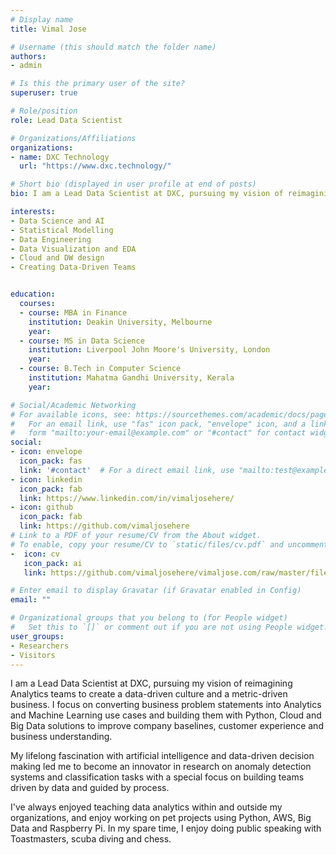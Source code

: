```yaml
---
# Display name
title: Vimal Jose

# Username (this should match the folder name)
authors:
- admin

# Is this the primary user of the site?
superuser: true

# Role/position
role: Lead Data Scientist

# Organizations/Affiliations
organizations:
- name: DXC Technology
  url: "https://www.dxc.technology/"

# Short bio (displayed in user profile at end of posts)
bio: I am a Lead Data Scientist at DXC, pursuing my vision of reimagining Analytics teams to create a data-driven culture and a metric-driven business. I focus on converting business problem statements into Analytics and Machine Learning use cases and building them with Python, Cloud and Big Data solutions to improve company baselines, customer experience and business understanding.

interests:
- Data Science and AI
- Statistical Modelling
- Data Engineering
- Data Visualization and EDA
- Cloud and DW design  
- Creating Data-Driven Teams


education:
  courses:
  - course: MBA in Finance
    institution: Deakin University, Melbourne
    year: 
  - course: MS in Data Science
    institution: Liverpool John Moore's University, London
    year: 
  - course: B.Tech in Computer Science
    institution: Mahatma Gandhi University, Kerala
    year: 

# Social/Academic Networking
# For available icons, see: https://sourcethemes.com/academic/docs/page-builder/#icons
#   For an email link, use "fas" icon pack, "envelope" icon, and a link in the
#   form "mailto:your-email@example.com" or "#contact" for contact widget.
social:
- icon: envelope
  icon_pack: fas
  link: '#contact'  # For a direct email link, use "mailto:test@example.org".
- icon: linkedin
  icon_pack: fab
  link: https://www.linkedin.com/in/vimaljosehere/
- icon: github
  icon_pack: fab
  link: https://github.com/vimaljosehere
# Link to a PDF of your resume/CV from the About widget.
# To enable, copy your resume/CV to `static/files/cv.pdf` and uncomment the lines below.
-  icon: cv
   icon_pack: ai
   link: https://github.com/vimaljosehere/vimaljose.com/raw/master/files/2020.Vimal.Jose.9Yrs.LeadDataScientist.Py.R.AWS.Tableau.pdf

# Enter email to display Gravatar (if Gravatar enabled in Config)
email: ""

# Organizational groups that you belong to (for People widget)
#   Set this to `[]` or comment out if you are not using People widget.
user_groups:
- Researchers
- Visitors
---
```


I am a Lead Data Scientist at DXC, pursuing my vision of reimagining Analytics teams to create a data-driven culture and a metric-driven business. I focus on converting business problem statements into Analytics and Machine Learning use cases and building them with Python, Cloud and Big Data solutions to improve company baselines, customer experience and business understanding.

My lifelong fascination with artificial intelligence and data-driven decision making led me to become an innovator in research on anomaly detection systems and classification tasks with a special focus on building teams driven by data and guided by process.

I've always enjoyed teaching data analytics within and outside my organizations, and enjoy working on pet projects using Python, AWS, Big Data and Raspberry Pi. In my spare time, I enjoy doing public speaking with Toastmasters, scuba diving and chess. 
